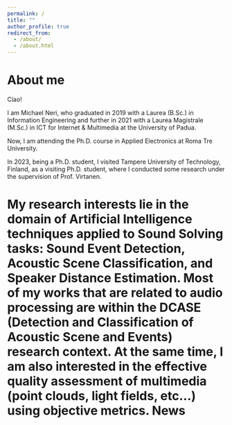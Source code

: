 ```yaml
---
permalink: /
title: ""
author_profile: true
redirect_from: 
  - /about/
  - /about.html
---
```


About me 
======
Ciao!

I am Michael Neri, who graduated in 2019 with a Laurea (B.Sc.) in Information Engineering and further in 2021 with a Laurea Magistrale (M.Sc.) in ICT for Internet & Multimedia at the University of Padua.

Now, I am attending the Ph.D. course in Applied Electronics at Roma Tre University.

In 2023, being a Ph.D. student, I visited Tampere University of Technology, Finland, as a visiting Ph.D. student, where I conducted some research under the supervision of Prof. Virtanen.

My research interests lie in the domain of Artificial Intelligence techniques applied to Sound Solving tasks: Sound Event Detection, Acoustic Scene Classification, and Speaker Distance Estimation. Most of my works that are related to audio processing are within the DCASE (Detection and Classification of Acoustic Scene and Events) research context. At the same time, I am also interested in the effective quality assessment of multimedia (point clouds, light fields, etc…) using objective metrics.
News 
=====
